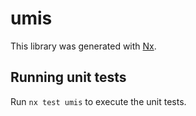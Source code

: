 # umis

This library was generated with [Nx](https://nx.dev).

## Running unit tests

Run `nx test umis` to execute the unit tests.
